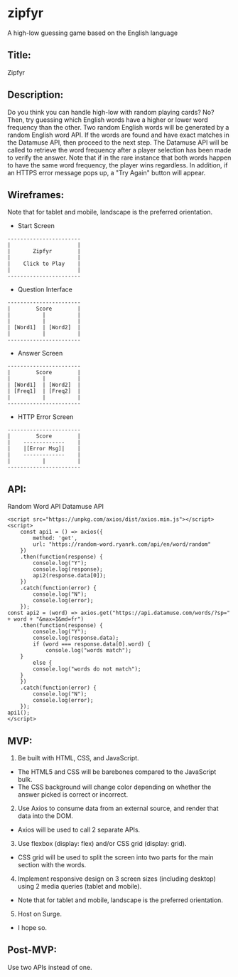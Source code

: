 # zipfyr
A high-low guessing game based on the English language

## Title: 
Zipfyr

## Description: 
Do you think you can handle high-low with random playing cards?
No? Then, try guessing which English words have a higher or lower word frequency than the other.
Two random English words will be generated by a random English word API. 
If the words are found and have exact matches in the Datamuse API, then proceed to the next step.
The Datamuse API will be called to retrieve the word frequency after a player selection has been made to verify the answer.
Note that if in the rare instance that both words happen to have the same word frequency, the player wins regardless.
In addition, if an HTTPS error message pops up, a "Try Again" button will appear.

## Wireframes: 
Note that for tablet and mobile, landscape is the preferred orientation.
  - Start Screen
  ```
-----------------------
|                     |
|       Zipfyr        |
|                     |
|    Click to Play    |
|                     |
-----------------------
```
  - Question Interface
  ```
-----------------------
|        Score        |
|          |          |
|          |          |
| [Word1]  | [Word2]  |
|          |          |
-----------------------
```
  - Answer Screen
  ```
-----------------------
|        Score        |
|          |          |
| [Word1]  | [Word2]  |
| [Freq1]  | [Freq2]  |
|          |          |
-----------------------
```
  - HTTP Error Screen
  ```
-----------------------
|        Score        |
|    -------------    |
|    |[Error Msg]|    |
|    -------------    |
|          |          |
-----------------------
```

## API: 
Random Word API
Datamuse API
```
<script src="https://unpkg.com/axios/dist/axios.min.js"></script>
<script>
    const api1 = () => axios({
        method: 'get',
        url: "https://random-word.ryanrk.com/api/en/word/random"
    })
    .then(function(response) {
        console.log("Y");
        console.log(response);
        api2(response.data[0]);
    })
    .catch(function(error) {
        console.log("N");
        console.log(error);
    });
const api2 = (word) => axios.get("https://api.datamuse.com/words/?sp=" + word + "&max=1&md=fr")
    .then(function(response) {
        console.log("Y");
        console.log(response.data);
        if (word === response.data[0].word) {
            console.log("words match");
	}
        else {
	    console.log("words do not match");
	}
    })
    .catch(function(error) {
        console.log("N");
        console.log(error);
    });
api1();
</script>
```

## MVP: 
1. Be built with HTML, CSS, and JavaScript.
  - The HTML5 and CSS will be barebones compared to the JavaScript bulk. 
  - The CSS background will change color depending on whether the answer picked is correct or incorrect.
2. Use Axios to consume data from an external source, and render that data into the DOM.
  - Axios will be used to call 2 separate APIs.
3. Use flexbox (display: flex) and/or CSS grid (display: grid).
  - CSS grid will be used to split the screen into two parts for the main section with the words.
4. Implement responsive design on 3 screen sizes (including desktop) using 2 media queries (tablet and mobile).
  - Note that for tablet and mobile, landscape is the preferred orientation.
5. Host on Surge. 
  - I hope so.
  
## Post-MVP: 
Use two APIs instead of one.

